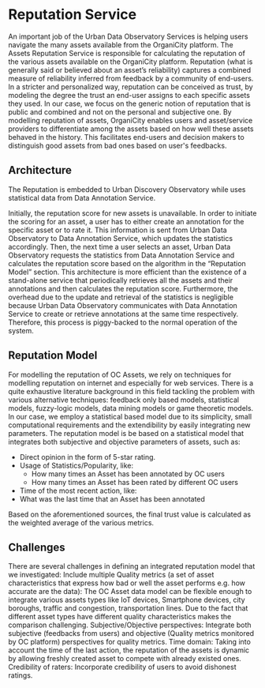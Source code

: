 # Reputation Service
An important job of the Urban Data Observatory Services is helping users navigate the many assets available from the OrganiCity platform. The Assets Reputation Service is responsible for calculating the reputation of the various assets available on the OrganiCity platform. Reputation (what is generally said or believed about an asset’s reliability) captures a combined measure of reliability inferred from feedback by a community of end-users. In a stricter and personalized way, reputation can be conceived as trust, by modeling the degree the trust an end-user assigns to each specific assets they used. In our case, we focus on the generic notion of reputation that is public and combined and not on the personal and subjective one. By modelling reputation of assets, OrganiCity enables users and asset/service providers to differentiate among the assets based on how well these assets behaved in the history. This facilitates end-users and decision makers to distinguish good assets from bad ones based on user's feedbacks.

## Architecture ##
The Reputation is embedded to Urban Discovery Observatory while uses statistical data from Data Annotation Service.

Initially, the reputation score for new assets is unavailable. In order to initiate the scoring for an asset, a user has to either create an annotation for the specific asset or to rate it. This information is sent from Urban Data Observatory to Data Annotation Service, which updates the statistics accordingly. Then, the next time a user selects an asset, Urban Data Observatory requests the statistics from Data Annotation Service and calculates the reputation score based on the algorithm in the “Reputation Model” section. 
This architecture is more efficient than the existence of a stand-alone service that periodically retrieves all the assets and their annotations and then calculates the reputation score. Furthermore, the overhead due to the update and retrieval of the statistics is negligible because Urban Data Observatory communicates with Data Annotation Service to create or retrieve annotations at the same time respectively. Therefore, this process is piggy-backed to the normal operation of the system.

## Reputation Model ##
For modelling the reputation of OC Assets, we rely on techniques for modelling reputation on internet and especially for web services. There is a quite exhaustive literature background in this field tackling the problem with various alternative techniques: feedback only based models, statistical models, fuzzy-logic models, data mining models or game theoretic models. In our case, we employ a statistical based model due to its simplicity, small computational requirements and the extendibility by easily integrating new parameters.  The reputation model is be based on a statistical model that integrates both subjective and objective parameters of assets, such as:
* Direct opinion in the form of 5-star rating.
* Usage of Statistics/Popularity, like:
  * How many times an Asset has been annotated by OC users
  *	How many times an Asset has been rated by different OC users
*	Time of the most recent action, like:
  *	What was the last time that an Asset has been annotated

Based on the aforementioned sources, the final trust value is calculated as the weighted average of the various metrics.

## Challenges ##
There are several challenges in defining an integrated reputation model that we investigated:
Include multiple Quality metrics (a set of asset characteristics that express how bad or well the asset performs e.g. how accurate are the data): The OC Asset data model can be flexible enough to integrate various assets types like IoT devices, Smartphone devices, city boroughs, traffic and congestion, transportation lines. Due to the fact that different asset types have different quality characteristics makes the comparison challenging.
Subjective/Objective perspectives: Integrate both subjective (feedbacks from users) and objective (Quality metrics monitored by OC platform) perspectives for quality metrics.
Time domain: Taking into account the time of the last action, the reputation of the assets is dynamic by allowing freshly created asset to compete with already existed ones.
Credibility of raters: Incorporate credibility of users to avoid dishonest ratings.


